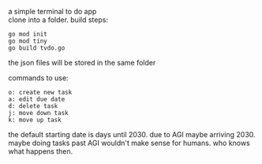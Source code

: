 a simple terminal to do app  
clone into a folder. build steps:  
```
go mod init  
go mod tiny
go build tvdo.go
```
the json files will be stored in the same folder  

commands to use:
```
o: create new task
a: edit due date
d: delete task
j: move down task
k: move up task
```
the default starting date is days until 2030. due to AGI maybe arriving 2030. maybe doing tasks past AGI wouldn't make sense for humans. who knows what happens then.  
